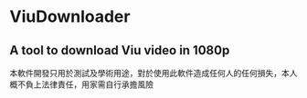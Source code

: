 # ViuDownloader
 A tool to download Viu video in 1080p
 ---------------------------------------
 本軟件開發只用於測試及學術用途，對於使用此軟件造成任何人的任何損失，本人概不負上法律責任，用家需自行承擔風險